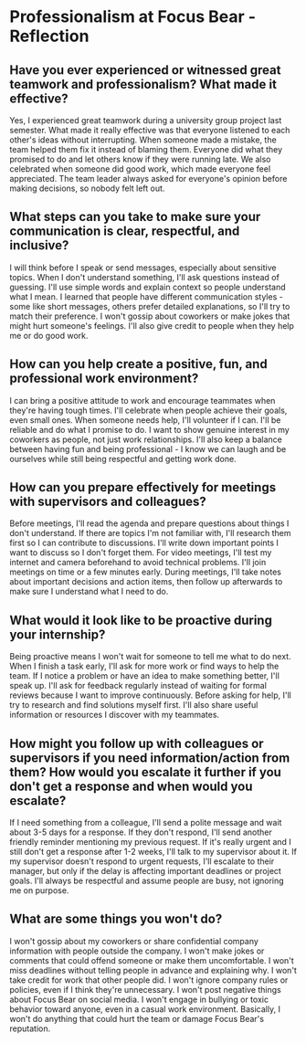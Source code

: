 # Professionalism at Focus Bear - Reflection

## Have you ever experienced or witnessed great teamwork and professionalism? What made it effective?

Yes, I experienced great teamwork during a university group project last semester. What made it really effective was that everyone listened to each other's ideas without interrupting. When someone made a mistake, the team helped them fix it instead of blaming them. Everyone did what they promised to do and let others know if they were running late. We also celebrated when someone did good work, which made everyone feel appreciated. The team leader always asked for everyone's opinion before making decisions, so nobody felt left out.

## What steps can you take to make sure your communication is clear, respectful, and inclusive?

I will think before I speak or send messages, especially about sensitive topics. When I don't understand something, I'll ask questions instead of guessing. I'll use simple words and explain context so people understand what I mean. I learned that people have different communication styles - some like short messages, others prefer detailed explanations, so I'll try to match their preference. I won't gossip about coworkers or make jokes that might hurt someone's feelings. I'll also give credit to people when they help me or do good work.

## How can you help create a positive, fun, and professional work environment?

I can bring a positive attitude to work and encourage teammates when they're having tough times. I'll celebrate when people achieve their goals, even small ones. When someone needs help, I'll volunteer if I can. I'll be reliable and do what I promise to do. I want to show genuine interest in my coworkers as people, not just work relationships. I'll also keep a balance between having fun and being professional - I know we can laugh and be ourselves while still being respectful and getting work done.

## How can you prepare effectively for meetings with supervisors and colleagues?

Before meetings, I'll read the agenda and prepare questions about things I don't understand. If there are topics I'm not familiar with, I'll research them first so I can contribute to discussions. I'll write down important points I want to discuss so I don't forget them. For video meetings, I'll test my internet and camera beforehand to avoid technical problems. I'll join meetings on time or a few minutes early. During meetings, I'll take notes about important decisions and action items, then follow up afterwards to make sure I understand what I need to do.

## What would it look like to be proactive during your internship?

Being proactive means I won't wait for someone to tell me what to do next. When I finish a task early, I'll ask for more work or find ways to help the team. If I notice a problem or have an idea to make something better, I'll speak up. I'll ask for feedback regularly instead of waiting for formal reviews because I want to improve continuously. Before asking for help, I'll try to research and find solutions myself first. I'll also share useful information or resources I discover with my teammates.

## How might you follow up with colleagues or supervisors if you need information/action from them? How would you escalate it further if you don't get a response and when would you escalate?

If I need something from a colleague, I'll send a polite message and wait about 3-5 days for a response. If they don't respond, I'll send another friendly reminder mentioning my previous request. If it's really urgent and I still don't get a response after 1-2 weeks, I'll talk to my supervisor about it. If my supervisor doesn't respond to urgent requests, I'll escalate to their manager, but only if the delay is affecting important deadlines or project goals. I'll always be respectful and assume people are busy, not ignoring me on purpose.

## What are some things you won't do?

I won't gossip about my coworkers or share confidential company information with people outside the company. I won't make jokes or comments that could offend someone or make them uncomfortable. I won't miss deadlines without telling people in advance and explaining why. I won't take credit for work that other people did. I won't ignore company rules or policies, even if I think they're unnecessary. I won't post negative things about Focus Bear on social media. I won't engage in bullying or toxic behavior toward anyone, even in a casual work environment. Basically, I won't do anything that could hurt the team or damage Focus Bear's reputation.